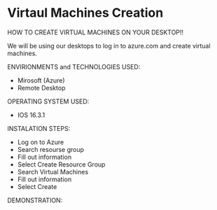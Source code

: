 # Virtaul Machines Creation

HOW TO CREATE VIRTUAL MACHINES ON YOUR DESKTOP!!


We will be using our desktops to log in to azure.com and create virtual machines.


ENVIRIONMENTS and TECHNOLOGIES USED:
* Mirosoft (Azure)
* Remote Desktop 


OPERATING SYSTEM USED:
* IOS 16.3.1


INSTALATION STEPS:
* Log on to Azure
* Search resourse group
* Fill out information
* Select Create Resource Group
* Search Virtual Machines
* Fill out information 
* Select Create


DEMONSTRATION:




